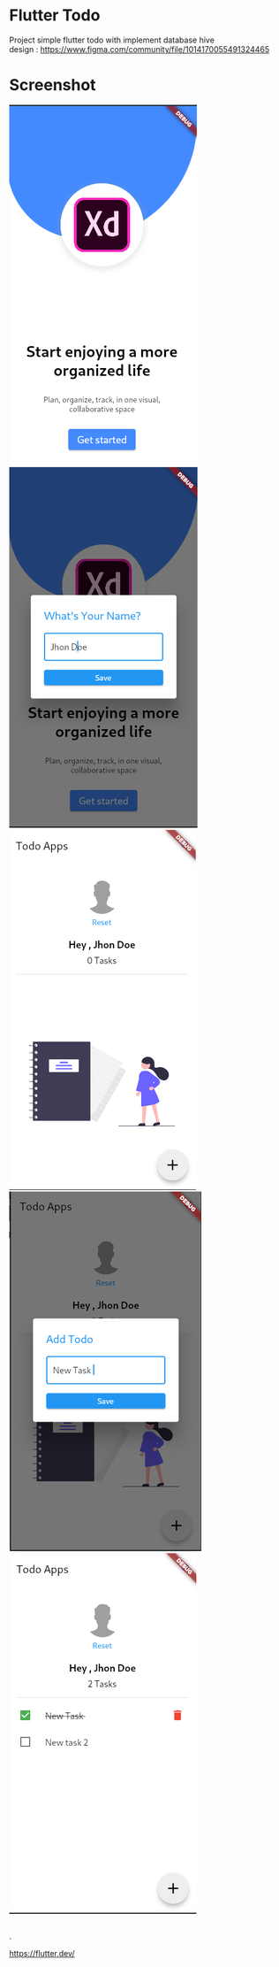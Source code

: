 # Flutter Todo 
Project simple flutter todo with implement database hive  
design : https://www.figma.com/community/file/1014170055491324465
# Screenshot
![enter image description here](https://github.com/aidensV/todo_flutter_hive/blob/main/screenshots/Screenshot_2021-09-25_15-57-07.png)
![enter image description here](https://github.com/aidensV/todo_flutter_hive/blob/main/screenshots/Screenshot_2021-09-25_16-26-12.png)![enter image description here](https://github.com/aidensV/todo_flutter_hive/blob/main/screenshots/Screenshot_2021-09-25_16-26-47.png)![enter image description here](https://github.com/aidensV/todo_flutter_hive/blob/main/screenshots/Screenshot_2021-09-25_16-27-13.png)![enter image description here](https://github.com/aidensV/todo_flutter_hive/blob/main/screenshots/Screenshot_2021-09-25_16-27-54.png)

## 
.

https://flutter.dev/
